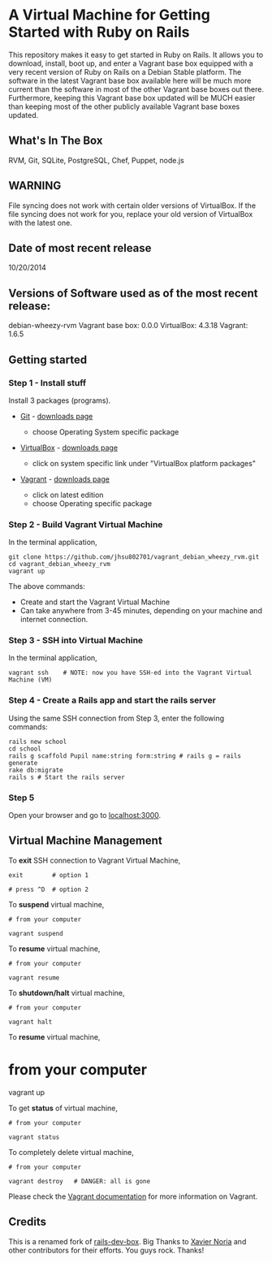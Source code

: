 # A Virtual Machine for Getting Started with Ruby on Rails

This repository makes it easy to get started in Ruby on Rails.  It allows you to download, install, boot up, and 
enter a Vagrant base box equipped with a very recent version of Ruby on Rails on a Debian Stable platform.  The 
software in the latest Vagrant base box available here will be much more current than the software in most of the 
other Vagrant base boxes out there.  Furthermore, keeping this Vagrant base box updated will be MUCH easier than 
keeping most of the other publicly available Vagrant base boxes updated.

## What's In The Box
RVM, Git, SQLite, PostgreSQL, Chef, Puppet, node.js

## WARNING
File syncing does not work with certain older versions of VirtualBox.  If the file syncing does not work for you, 
replace your old version of VirtualBox with the latest one.

## Date of most recent release
10/20/2014

## Versions of Software used as of the most recent release:
debian-wheezy-rvm Vagrant base box: 0.0.0
VirtualBox: 4.3.18
Vagrant: 1.6.5

## Getting started

### Step 1 - Install stuff  
Install 3 packages (programs).  

* [Git](http://git-scm.com/) - [downloads page](http://git-scm.com/downloads)  
  + choose Operating System specific package  

* [VirtualBox](https://www.virtualbox.org) - [downloads page](https://www.virtualbox.org/wiki/Downloads)  
  + click on system specific link under "VirtualBox platform packages"  

* [Vagrant](http://vagrantup.com) - [downloads page](http://downloads.vagrantup.com/)  
  + click on latest edition  
  + choose Operating specific package  


### Step 2 - Build Vagrant Virtual Machine   

In the terminal application,  

    git clone https://github.com/jhsu802701/vagrant_debian_wheezy_rvm.git
    cd vagrant_debian_wheezy_rvm
    vagrant up

The above commands:
- Create and start the Vagrant Virtual Machine  
- Can take anywhere from 3-45 minutes, depending on your machine and internet connection.  

### Step 3 - SSH into Virtual Machine
In the terminal application,  

    vagrant ssh    # NOTE: now you have SSH-ed into the Vagrant Virtual Machine (VM)

### Step 4 - Create a Rails app and start the rails server
Using the same SSH connection from Step 3, enter the following commands:
```
rails new school
cd school
rails g scaffold Pupil name:string form:string # rails g = rails generate
rake db:migrate
rails s # Start the rails server
```

### Step 5
Open your browser and go to [localhost:3000](http://localhost:3000).  

## Virtual Machine Management

To __exit__ SSH connection to Vagrant Virtual Machine, 

    exit        # option 1

    # press ^D  # option 2


To __suspend__ virtual machine,  
    
    # from your computer

    vagrant suspend


To __resume__ virtual machine,  
    
    # from your computer

    vagrant resume


To __shutdown/halt__ virtual machine,  
    
    # from your computer 

    vagrant halt


To __resume__ virtual machine,  

   # from your computer  

   vagrant up


To get __status__ of virtual machine,  

    # from your computer

    vagrant status


To completely delete virtual machine,  

    # from your computer

    vagrant destroy   # DANGER: all is gone


Please check the [Vagrant documentation](http://vagrantup.com/v1/docs/index.html) for more information on Vagrant.


## Credits 

This is a renamed fork of [rails-dev-box](https://github.com/rails/rails-dev-box). Big Thanks to [Xavier Noria](https://github.com/fxn) and other contributors for their efforts. You guys rock. Thanks!
